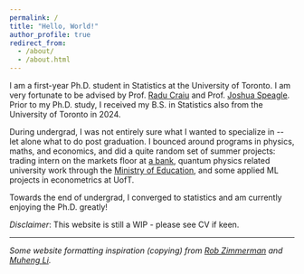 ```yaml
---
permalink: /
title: "Hello, World!"
author_profile: true
redirect_from: 
  - /about/
  - /about.html
---
```



I am a first-year Ph.D. student in Statistics at the University of Toronto. I am very fortunate to be advised by Prof. [Radu Craiu](https://raducraiu.com/) and Prof. [Joshua Speagle](https://joshspeagle.com/). Prior to my Ph.D. study, I received my B.S. in Statistics also from the University of Toronto in 2024.

During undergrad, I was not entirely sure what I wanted to specialize in -- let alone what to do post graduation. I bounced around programs in physics, maths, and economics, and did a quite random set of summer projects:  trading intern on the markets floor at [a bank](https://www.citi.com/), quantum physics related university work through the [Ministry of Education](https://www.mext.go.jp/en/), and some applied ML projects in econometrics at UofT. 

Towards the end of undergrad, I converged to statistics and am currently enjoying the Ph.D. greatly!

*Disclaimer*: This website is still a WIP - please see CV if keen.

---

<div class="footer-note">
  <em>
    Some website formatting inspiration (copying) from 
    <a href="https://rob-zimmerman.github.io/">Rob Zimmerman</a> and 
    <a href="https://potatojnny.github.io/">Muheng Li</a>.
  </em>
</div>


